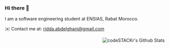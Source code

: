 ### Hi there 👋

I am a software engineering student at ENSIAS, Rabat Morocco.

✉️ Contact me at: [ridda.abdelghani@gmail.com](mailto:ridda.abdelghani@gmail.com)


<img align="right" alt="codeSTACKr's Github Stats" src="https://github-readme-stats.codestackr.vercel.app/api?username=kingridda&show_icons=true&hide_border=true&count_private=true"/>
